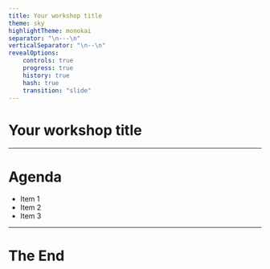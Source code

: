 ```yaml
---
title: Your workshop title
theme: sky
highlightTheme: monokai
separator: "\n---\n"
verticalSeparator: "\n--\n"
revealOptions:
    controls: true
    progress: true
    history: true
    hash: true
    transition: "slide"
---
```


# Your workshop title

---

# Agenda

- Item 1
- Item 2
- Item 3

---

# The End
